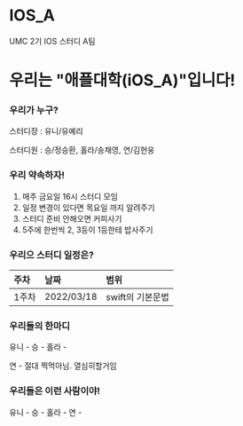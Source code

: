 # IOS_A
UMC 2기 IOS 스터디 A팀

# 우리는 "애플대학(iOS_A)"입니다!

### 우리가 누구?

스터디장 : 유니/유예리

스터디원 : 승/정승환, 홀라/송채영, 연/김현웅

### 우리 약속하자!

1. 매주 금요일 16시 스터디 모임
2. 일정 변경이 있다면 목요일 까지 알려주기
3. 스터디 준비 안해오면 커피사기
4. 5주에 한번씩 2, 3등이 1등한테 밥사주기

### 우리으 스터디 일정은?

주차|날짜|범위|
|:---|:---|:---|
|1주차|2022/03/18|swift의 기본문법| 


### 우리들의 한마디

유니 -
승 -
홀라 -

연 - 절대 찍먹아님. 열심히할거임

### 우리들은 이런 사람이야!

유니 -
승 -
홀라 -
연 -
